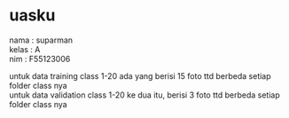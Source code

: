 # uasku

nama : suparman <br>
kelas : A <br>
nim : F55123006 <br>

untuk data training class 1-20 ada yang berisi 15 foto ttd berbeda setiap folder class nya <br>
untuk data validation class 1-20 ke dua itu, berisi 3 foto ttd berbeda setiap folder class nya <br>
